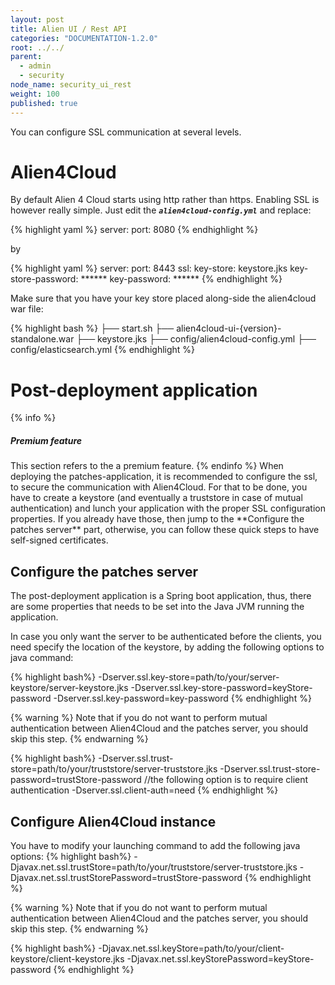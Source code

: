 ```yaml
---
layout: post
title: Alien UI / Rest API
categories: "DOCUMENTATION-1.2.0"
root: ../../
parent: 
  - admin
  - security
node_name: security_ui_rest
weight: 100
published: true
---
```


You can configure SSL communication at several levels.

# Alien4Cloud

By default Alien 4 Cloud starts using http rather than https. Enabling SSL is however really simple. Just edit the ***`alien4cloud-config.yml`*** and replace:

{% highlight yaml %}
server:
  port: 8080
{% endhighlight %}

by

{% highlight yaml %}
server:
  port: 8443
  ssl:
    key-store: keystore.jks
    key-store-password: ******
    key-password: ******
{% endhighlight %}

Make sure that you have your key store placed along-side the alien4cloud war file:

{% highlight bash %}
├── start.sh
├── alien4cloud-ui-{version}-standalone.war
├── keystore.jks
├── config/alien4cloud-config.yml
├── config/elasticsearch.yml
{% endhighlight %}

# Post-deployment application
{% info %}
<h5>Premium feature</h5>
This section refers to the a premium feature.
{% endinfo %}
When deploying the patches-application, it is recommended to configure the ssl, to secure the communication with Alien4Cloud.  
For that to be done, you have to create a keystore (and eventually a truststore in case of mutual authentication) and lunch your application with the proper SSL configuration properties.  
If you already have those, then jump to the **Configure the patches server** part, otherwise, you can follow these quick steps to have  self-signed certificates.

## Configure the patches server
The post-deployment application is a Spring boot application, thus, there are some properties that needs to be set into the Java JVM running the application.

In case you only want the server to be authenticated before the clients, you need specify the location of the keystore, by adding the following options to java command:

{% highlight bash%}
-Dserver.ssl.key-store=path/to/your/server-keystore/server-keystore.jks
-Dserver.ssl.key-store-password=keyStore-password
-Dserver.ssl.key-password=key-password
{% endhighlight %}

{% warning %}
Note that if you do not want to perform mutual authentication between Alien4Cloud and the patches server, you should skip this step.
{% endwarning %}

{% highlight bash%}
-Dserver.ssl.trust-store=path/to/your/truststore/server-truststore.jks
-Dserver.ssl.trust-store-password=trustStore-password
//the following option is to require client authentication
-Dserver.ssl.client-auth=need
{% endhighlight %}

## Configure Alien4Cloud instance
You have to modify your launching command to add the following java options:
{% highlight bash%}
-Djavax.net.ssl.trustStore=path/to/your/truststore/server-truststore.jks
-Djavax.net.ssl.trustStorePassword=trustStore-password
{% endhighlight %}

{% warning %}
Note that if you do not want to perform mutual authentication between Alien4Cloud and the patches server, you should skip this step.
{% endwarning %}

{% highlight bash%}
-Djavax.net.ssl.keyStore=path/to/your/client-keystore/client-keystore.jks
-Djavax.net.ssl.keyStorePassword=keyStore-password
{% endhighlight %}
